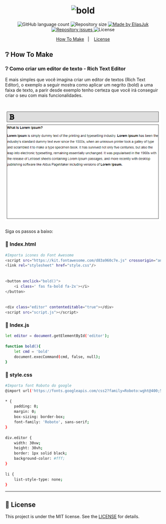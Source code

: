 <h1 align="center">
    <img alt="bold" title="#bold" src="texteditor/bold.png"/>
</h1>

<p align="center">
  <img alt="GitHub language count" src="https://img.shields.io/github/languages/count/EliasJuk/RichTextEditor">	
  <img alt="Repository size" src="https://img.shields.io/github/repo-size/EliasJuk/RichTextEditor">
	
  <a href="https://www.linkedin.com/in/eliaspjuk/">
    <img alt="Made by EliasJuk" src="https://img.shields.io/badge/made%20by-EliasJuk-%2304D361">
  </a>
  
  
  <a href="https://github.com/EliasJuk/RichTextEditor/issues">
    <img alt="Repository issues" src="https://img.shields.io/github/issues/EliasJuk/RichTextEditor">
  </a>
  
  <img alt="License" src="https://img.shields.io/badge/license-MIT-brightgreen"> 
<p>

<p align="center">
  <a href="#-How-To-Make">How To Make</a>&nbsp;&nbsp;&nbsp;|&nbsp;&nbsp;&nbsp;
  <a href="#memo-license">License</a>
</p>


## ❔ How To Make

### ❔ Como criar um editor de texto - Rich Text Editor

<p>E mais simples que você imagina criar um editor de textos (Rich Text Editor), o exemplo a seguir mostra como aplicar um negrito (bold) a uma faixa de texto, a parir desde exemplo tenho certeza que você irá conseguir criar o seu com mais funcionalidades.</p>

<h1 align="center">
    <img alt="bold" title="#bold" src="readme/bold.png"/>
</h1>

Siga os passos a baixo:


### 📝 Index.html
```bash
#Importa icones do Font Awesome
<script src="https://kit.fontawesome.com/d83a960c7e.js" crossorigin="anonymous"></script>
<link rel="stylesheet" href="style.css"/>


<button onclick="bold()">
    <i class=' fas fa-bold fa-2x'></i>
</button>


<div class="editor" contenteditable="true"></div>
<script src="script.js"></script>
```

### 📝 Index.js

```bash
let editor = document.getElementById('editor');

function bold(){
	let cmd = 'bold'
	document.execCommand(cmd, false, null);		
}
```

### 📝 style.css

```bash
#Importa font Roboto do google
@import url('https://fonts.googleapis.com/css2?family=Roboto:wght@400;500;700&display=swap');

* {
    padding: 0;
    margin: 0;
    box-sizing: border-box;
    font-family: 'Roboto', sans-serif;
}

div.editor {
    width: 30vw;
    height: 30vh;
    border: 1px solid black;
    background-color: #fff;
}

li {
    list-style-type: none;
}
```

---

## :memo: License

This project is under the MIT license. See the [LICENSE](LICENSE.md) for details.